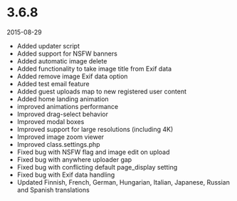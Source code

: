 # 3.6.8

2015-08-29

- Added updater script
- Added support for NSFW banners
- Added automatic image delete
- Added functionality to take image title from Exif data 
- Added remove image Exif data option
- Added test email feature
- Added guest uploads map to new registered user content
- Added home landing animation
- improved animations performance
- Improved drag-select behavior
- Improved modal boxes
- Improved support for large resolutions (including 4K)
- Improved image zoom viewer
- Improved class.settings.php
- Fixed bug with NSFW flag and image edit on upload
- Fixed bug with anywhere uploader gap
- Fixed bug with conflicting default page_display setting
- Fixed bug with Exif data handling
- Updated Finnish, French, German, Hungarian, Italian, Japanese, Russian and  Spanish translations
